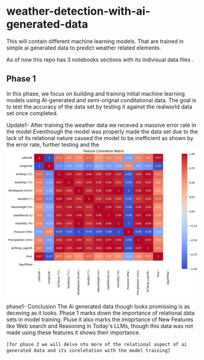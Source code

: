 # weather-detection-with-ai-generated-data
This will contain different machine learning models. That are trained in simple ai generated data to predict weather related elements.

As of now this repo has 3 notebooks sections with its indivisual data files .
 
## Phase 1

In this phase, we focus on building and training initial machine learning models using AI-generated and semi-orignal conditational data. The goal is to test the accuracy of the data set by testing it against the realworld data set once completed.

 Update1- 
    After training the weather data we receved a massive error rate in the model 
    Eventhough the model was properly made the data set due to the lack of its relational nature caused the model to be inefficient as shown by the error rate, further testing and the 
    ![Feature corelation matrix](image.png) 

phase1- Conclusion
    The Ai generated data though looks promissing is as deceving as it looks. Phase 1 marks down the importance of relational data sets in model training. Pluse it also marks the imoprtance of New Features like Web search and Reasoning in Today's LLMs, though this data was not made using these features it shows their importance.

    [for phase 2 we will delve nto more of the relational aspect of ai generated data and its coreletation with the model training] 
